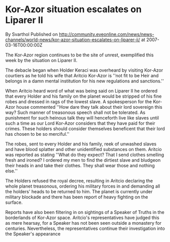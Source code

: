 # Kor-Azor situation escalates on Liparer II
By Svarthol
Published on http://community.eveonline.com/news/news-channels/world-news/kor-azor-situation-escalates-on-liparer-ii/ at 2007-03-16T00:00:00Z

The Kor-Azor region continues to be the site of unrest, exemplified this week by the situation on Liparer II.

The debacle began when Holder Keraci was overheard by visiting Kor-Azor courtiers as he told his wife that Aritcio Kor-Azor is ''not fit to be Heir and belongs in a damn mental institution for his new regulations and sanctions.''

When Aritcio heard word of what was being said on Liparer II he ordered that every Holder and his family on the planet would be stripped of his fine robes and dressed in rags of the lowest slave. A spokesperson for the Kor-Azor house commented ''How dare they talk about their lord sovereign this way? Such manner of treasonous speech shall not be tolerated. As punishment for such heinous talk they will henceforth live like slaves until such a time as our Lord Kor-Azor considers that they have paid for their crimes. These holders should consider themselves beneficent that their lord has chosen to be so merciful.''

The robes, sent to every Holder and his family, reek of unwashed slaves and have blood splatter and other unidentified substances on them. Aritcio was reported as stating ''What do they expect? That I send clothes smelling fresh and ironed? I ordered my men to find the dirtiest slave and bludgeon their heads in and take their clothes. They shall wear those and nothing else.''

The Holders refused the royal decree, resulting in Aritcio declaring the whole planet treasonous, ordering his military forces in and demanding all the holders' heads to be returned to him. The planet is currently under military blockade and there has been report of heavy fighting on the surface.

Reports have also been filtering in on sightings of a Speaker of Truths in the borderlands of Kor-Azor space. Aritcio's representatives have judged this as mere hearsay, for a Speaker has not been seen outside a monastery for centuries. Nevertheless, the representatives continue their investigation into the Speaker's appearance

